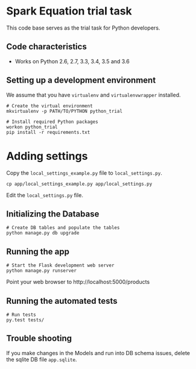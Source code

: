# Spark Equation trial task

This code base serves as the trial task for Python developers.

## Code characteristics

* Works on Python 2.6, 2.7, 3.3, 3.4, 3.5 and 3.6

## Setting up a development environment

We assume that you have `virtualenv` and `virtualenvwrapper` installed.

    # Create the virtual environment
    mkvirtualenv -p PATH/TO/PYTHON python_trial

    # Install required Python packages
    workon python_trial
    pip install -r requirements.txt


# Adding settings

Copy the `local_settings_example.py` file to `local_settings.py`.

    cp app/local_settings_example.py app/local_settings.py

Edit the `local_settings.py` file.


## Initializing the Database

    # Create DB tables and populate the tables
    python manage.py db upgrade


## Running the app

    # Start the Flask development web server
    python manage.py runserver

Point your web browser to http://localhost:5000/products


## Running the automated tests

    # Run tests
    py.test tests/


## Trouble shooting

If you make changes in the Models and run into DB schema issues, delete the sqlite DB file `app.sqlite`.
